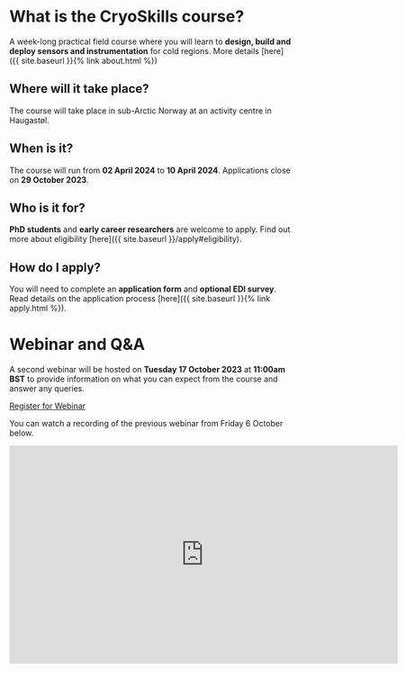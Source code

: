 # What is the CryoSkills course?
A week-long practical field course where you will learn to **design, build and deploy sensors and instrumentation** for cold regions.
More details [here]({{ site.baseurl }}{% link about.html %})

## Where will it take place?
The course will take place in sub-Arctic Norway at an activity centre in Haugastøl.

## When is it?
The course will run from **02 April 2024** to **10 April 2024**.
Applications close on **29 October 2023**.

## Who is it for?
**PhD students** and **early career researchers** are welcome to apply.  Find out more about eligibility [here]({{ site.baseurl }}/apply#eligibility).

## How do I apply? 
You will need to complete an **application form** and **optional EDI survey**. Read details on the application process [here]({{ site.baseurl }}{% link apply.html %}). 

# Webinar and Q&A
A second webinar will be hosted on **Tuesday 17 October 2023** at **11:00am BST** to provide information on what you can expect from the course and answer any queries.  

<a type="button" class="btn btn-info px-4" href="https://cardiff.zoom.us/webinar/register/WN_6nL75G19TH6hjCXXiYU0SA#/registration">Register for Webinar</a>

You can watch a recording of the previous webinar from Friday 6 October below.

<iframe id="ytplayer" type="text/html" class="col-12" width="690px" height="388px" src="https://youtube.com/embed/SYny-Psloe8?si=ZzdE1BlWfNgWfsOO?autoplay=0&origin=http://www.cryoskills.com" frameborder="0"></iframe>

